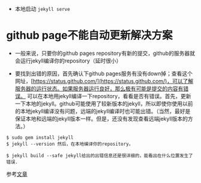 - 本地启动 `jekyll serve`

# github page不能自动更新解决方案

- 一般来说，只要你的github pages repository有新的提交，github的服务器就会运行jekyll编译你的repository（延时很小）

- 要找到出错的原因，首先确认下github pages服务有没有down掉；查看这个网址，[https://status.github.com/](https://status.github.com/)，可以了解服务器的运行状态。如果服务器运行良好，那么极有可能是提交的内容有错误。 可以在本地用jekyll编译一下repository，看看是否有错误。首先，更新一下本地的jekyll。github可能使用了较新版本的jekyll，所以即使你使用以前的本地jekyll编译没有问题，远端的jekyll编译时也可能出错。（当然，最好是保证本地和远端的jekyll版本一样。但是，还没有发现查看远端jekyll版本的方法。）


```
$ sudo gem install jekyll
$ jekyll --version 然后，在本地编译你的repository。

$ jekyll build --safe jekyll给出的出错信息还是很详细的，能看出在什么位置发生了错误.

```

参考[文章](http://rockhong.github.io/github-pages-fails-to-update.html)